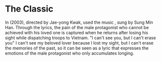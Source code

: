 # The Classic

In <The Classic>(2003), directed by Jae-yong Kwak, used the music <The More I Love You>, sung by Sung Min Han. Through the lyrics, the pain of the male protagonist who cannot be achieved with his loved one is captured when he returns after losing his sight while dispatching troops to Vietnam. "I can't see you, but I can't erase you" I can't see my beloved lover because I lost my sight, but I can't erase the memories of the past, so it can be seen as a lyric that expresses the emotions of the male protagonist who only accumulates longing.
